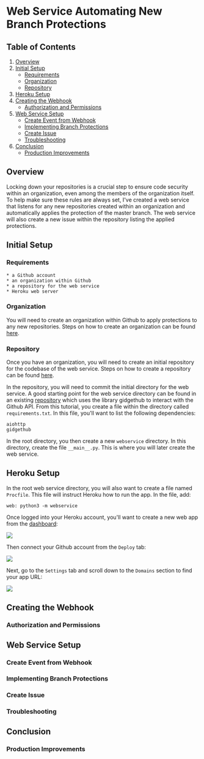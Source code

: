 # Web Service Automating New Branch Protections

## Table of Contents
1. [Overview](#overview)
2. [Initial Setup](#initial-setup)
   * [Requirements](#requirements)
   * [Organization](#organization)
   * [Repository](#repository)
3. [Heroku Setup](#heroku-setup)
4. [Creating the Webhook](#creating-the-webhook)
   * [Authorization and Permissions](#authorization-and-permissions)
5. [Web Service Setup](#web-service-setup)
   * [Create Event from Webhook](#create-event-from-webhook)
   * [Implementing Branch Protections](#implementing-branch-protections)
   * [Create Issue](#create-issue)
   * [Troubleshooting](#troubleshooting)
6. [Conclusion](#conclusion)
   * [Production Improvements](#production-improvements)


## Overview

Locking down your repositories is a crucial step to ensure code security within an organization, even among the members of the organization itself.  To help make sure these rules are always set, I've created a web service that listens for any new repositories created within an organization and automatically applies the protection of the master branch.  The web service will also create a new issue within the repository listing the applied protections.

## Initial Setup

### Requirements

    * a Github account
    * an organization within Github
    * a repository for the web service
    * Heroku web server

### Organization

You will need to create an organization within Github to apply protections to any new repositories.  Steps on how to create an organization can be found [here](https://help.github.com/en/articles/creating-a-new-organization-from-scratch).

### Repository

Once you have an organization, you will need to create an initial repository for the codebase of the web service.  Steps on how to create a repository can be found [here](https://help.github.com/en/articles/creating-a-new-repository).  

In the repository, you will need to commit the initial directory for the web service.  A good starting point for the web service directory can be found in an existing [repository](https://github.com/Mariatta/github-bot-tutorial/blob/master/gidgethub-for-webhooks.rst#create-a-webservice) which uses the library gidgethub to interact with the Github API.  From this tutorial, you create a file within the directory called `requirements.txt`.  In this file, you'll want to list the following dependencies:

```
aiohttp
gidgethub
```

In the root directory, you then create a new `webservice` directory.  In this directory, create the file `__main__.py`.  This is where you will later create the web service.

## Heroku Setup

In the root web service directory, you will also want to create a file named `Procfile`.  This file will instruct Heroku how to run the app. In the file, add:

```web: python3 -m webservice```

Once logged into your Heroku account, you'll want to create a new web app from the [dashboard](https://dashboard.heroku.com/apps):  

![](/Assets/heroku_new_app.gif)

Then connect your Github account from the `Deploy` tab:

![](/Assets/heroku_connect_github.gif)

Next, go to the `Settings` tab and scroll down to the `Domains` section to find your app URL:

![](/Assets/heroku_app_url.gif)



## Creating the Webhook
### Authorization and Permissions
## Web Service Setup
### Create Event from Webhook
### Implementing Branch Protections
### Create Issue
### Troubleshooting
## Conclusion
### Production Improvements
